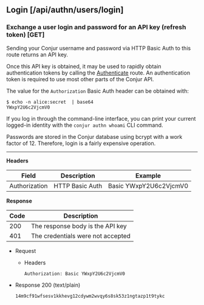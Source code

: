 ## Login [/api/authn/users/login]

### Exchange a user login and password for an API key (refresh token) [GET]

Sending your Conjur username and password via HTTP Basic Auth to this route returns
an API key.

Once this API key is obtained, it may be used to rapidly obtain authentication tokens by calling the
[Authenticate](http://docs.conjur.apiary.io/#reference/authentication/authenticate) route.
An authentication token is required to use most other parts of the Conjur API.

The value for the `Authorization` Basic Auth header can be obtained with:

```
$ echo -n alice:secret  | base64
YWxpY2U6c2VjcmV0
```

If you log in through the command-line interface, you can print your current
logged-in identity with the `conjur authn whoami` CLI command.

Passwords are stored in the Conjur database using bcrypt with a work factor of 12.
Therefore, login is a fairly expensive operation.

---

**Headers**

|Field|Description|Example|
|----|------------|-------|
|Authorization|HTTP Basic Auth|Basic YWxpY2U6c2VjcmV0|

**Response**

|Code|Description|
|----|-----------|
|200|The response body is the API key|
|401|The credentials were not accepted|

+ Request
    + Headers
    
        ```
        Authorization: Basic YWxpY2U6c2VjcmV0
        ```
        
+ Response 200 (text/plain)

    ```
    14m9cf91wfsesv1kkhevg12cdywm2wvqy6s8sk53z1ngtazp1t9tykc
    ```
